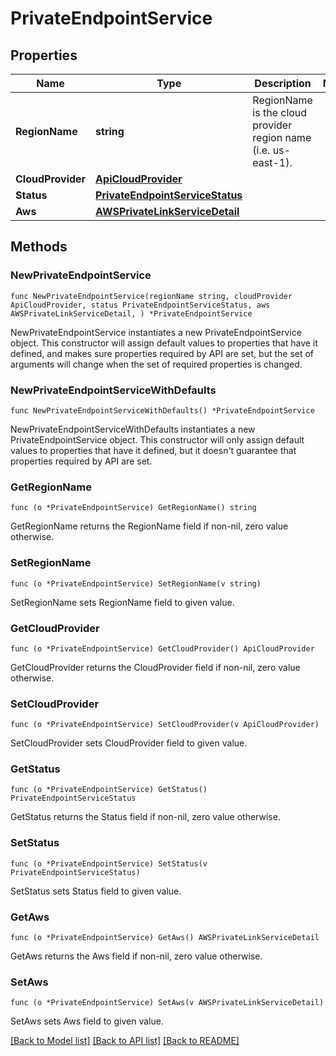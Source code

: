 # PrivateEndpointService

## Properties

Name | Type | Description | Notes
------------ | ------------- | ------------- | -------------
**RegionName** | **string** | RegionName is the cloud provider region name (i.e. us-east-1). | 
**CloudProvider** | [**ApiCloudProvider**](ApiCloudProvider.md) |  | 
**Status** | [**PrivateEndpointServiceStatus**](PrivateEndpointServiceStatus.md) |  | 
**Aws** | [**AWSPrivateLinkServiceDetail**](AWSPrivateLinkServiceDetail.md) |  | 

## Methods

### NewPrivateEndpointService

`func NewPrivateEndpointService(regionName string, cloudProvider ApiCloudProvider, status PrivateEndpointServiceStatus, aws AWSPrivateLinkServiceDetail, ) *PrivateEndpointService`

NewPrivateEndpointService instantiates a new PrivateEndpointService object.
This constructor will assign default values to properties that have it defined,
and makes sure properties required by API are set, but the set of arguments
will change when the set of required properties is changed.

### NewPrivateEndpointServiceWithDefaults

`func NewPrivateEndpointServiceWithDefaults() *PrivateEndpointService`

NewPrivateEndpointServiceWithDefaults instantiates a new PrivateEndpointService object.
This constructor will only assign default values to properties that have it defined,
but it doesn't guarantee that properties required by API are set.

### GetRegionName

`func (o *PrivateEndpointService) GetRegionName() string`

GetRegionName returns the RegionName field if non-nil, zero value otherwise.

### SetRegionName

`func (o *PrivateEndpointService) SetRegionName(v string)`

SetRegionName sets RegionName field to given value.

### GetCloudProvider

`func (o *PrivateEndpointService) GetCloudProvider() ApiCloudProvider`

GetCloudProvider returns the CloudProvider field if non-nil, zero value otherwise.

### SetCloudProvider

`func (o *PrivateEndpointService) SetCloudProvider(v ApiCloudProvider)`

SetCloudProvider sets CloudProvider field to given value.

### GetStatus

`func (o *PrivateEndpointService) GetStatus() PrivateEndpointServiceStatus`

GetStatus returns the Status field if non-nil, zero value otherwise.

### SetStatus

`func (o *PrivateEndpointService) SetStatus(v PrivateEndpointServiceStatus)`

SetStatus sets Status field to given value.

### GetAws

`func (o *PrivateEndpointService) GetAws() AWSPrivateLinkServiceDetail`

GetAws returns the Aws field if non-nil, zero value otherwise.

### SetAws

`func (o *PrivateEndpointService) SetAws(v AWSPrivateLinkServiceDetail)`

SetAws sets Aws field to given value.


[[Back to Model list]](../README.md#documentation-for-models) [[Back to API list]](../README.md#documentation-for-api-endpoints) [[Back to README]](../README.md)


